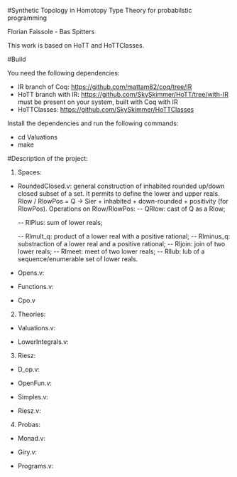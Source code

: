 #Synthetic Topology in Homotopy Type Theory for probabilstic programming

Florian Faissole - Bas Spitters 

This work is based on HoTT and HoTTClasses. 

#Build 

You need the following dependencies: 
- IR branch of Coq: https://github.com/mattam82/coq/tree/IR
- HoTT branch with IR: https://github.com/SkySkimmer/HoTT/tree/with-IR must be present on your system, built with Coq with IR
- HoTTClasses: https://github.com/SkySkimmer/HoTTClasses

Install the dependencies and run the following commands:

- cd Valuations
- make

#Description of the project: 

1) Spaces: 
- RoundedClosed.v: general construction of inhabited rounded up/down closed subset of a set. It permits to define the 
  lower and upper reals. 
  Rlow / RlowPos = Q -> Sier + inhabited + down-rounded + positivity (for RlowPos). 
  Operations on Rlow/RlowPos: 
    -- QRlow: cast of Q as a Rlow;
    
    -- RlPlus: sum of lower reals; 
    
    -- Rlmult_q: product of a lower real with a positive rational;
    -- Rlminus_q: substraction of a lower real and a positive rational; 
    -- Rljoin: join of two lower reals; 
    -- Rlmeet: meet of two lower reals; 
    -- Rllub: lub of a sequence/enumerable set of lower reals. 
    
 - Opens.v:  
 
 - Functions.v:
 
 - Cpo.v
  
2) Theories: 
- Valuations.v: 

- LowerIntegrals.v: 

3) Riesz: 
 - D_op.v: 
 
 - OpenFun.v: 
 
 - Simples.v:
 
 - Riesz.v: 
 
4) Probas: 
 - Monad.v: 
 
 - Giry.v:
 
 - Programs.v: 
 
 






